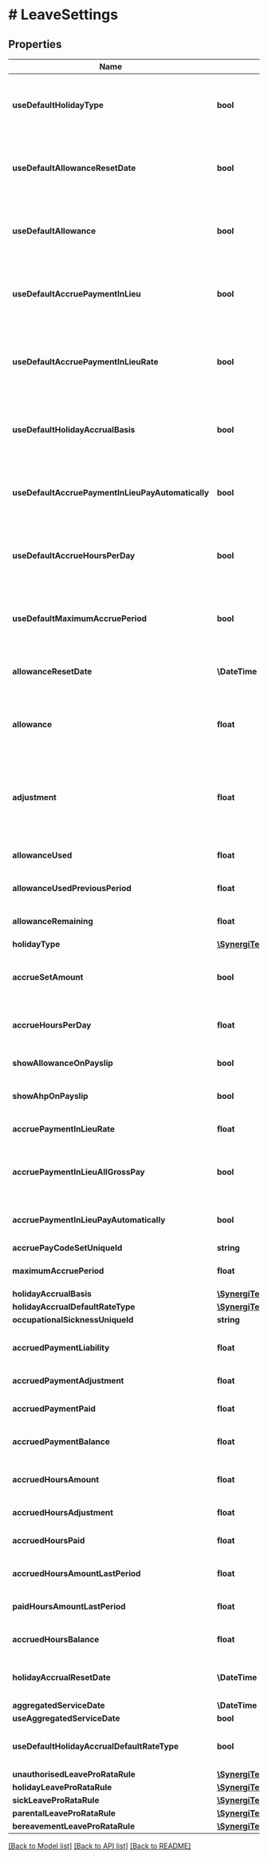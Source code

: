 # # LeaveSettings

## Properties

Name | Type | Description | Notes
------------ | ------------- | ------------- | -------------
**useDefaultHolidayType** | **bool** | If true then the value for HolidayType comes from the Employer record.  This property only appears if the LeaveSettings is a child of an Employee (not of an Employer) | [optional]
**useDefaultAllowanceResetDate** | **bool** | If true then the value for the AllowanceResetDate comes from the Employer record.  This property only appears if the LeaveSettings is a child of an Employee (not of an Employer) | [optional]
**useDefaultAllowance** | **bool** | If true then the value for the Allowance comes from the Employer record.  This property only appears if the LeaveSettings if a child of an Employee (not of an Employer) | [optional]
**useDefaultAccruePaymentInLieu** | **bool** | If true then the value for AccruePaymentInLieu comes from the Employer record.  This property only appears if the LeaveSettings is a child of an Employee (not of an Employer) | [optional]
**useDefaultAccruePaymentInLieuRate** | **bool** | If true then the value for AccruePaymentInLieuRate comes from the Employer record.  This property only appears if the LeaveSettings is a child of an Employee (not of an Employer) | [optional]
**useDefaultHolidayAccrualBasis** | **bool** | If true then the value for HolidayAccrualBasis comes from the Employer record.  This property only appears if the LeaveSettings is a child of an Employee (not of an Employer) | [optional]
**useDefaultAccruePaymentInLieuPayAutomatically** | **bool** | If true then the value for AccruePaymentInLieu comes from the Employer record.  This property only appears if the LeaveSettings is a child of an Employee (not of an Employer) | [optional]
**useDefaultAccrueHoursPerDay** | **bool** | If true then the value for AccrueHoursPerDay comes from the Employer record.  This property only appears if the LeaveSettings is a child of an Employee (not of an Employer) | [optional]
**useDefaultMaximumAccruePeriod** | **bool** | If true then the value for MaximumAccruePeriod comes from the Employer record.  This property only appears if the LeaveSettings is a child of an Employee (not of an Employer) | [optional]
**allowanceResetDate** | **\DateTime** | The date that the holiday allowance resets. Only the day/month part of the value is relevant. | [optional]
**allowance** | **float** | The number of days holiday an employee can take per year if HolidayType is Days.  Otherwise this is readonly and gives you the number of days accrued since the last reset | [optional]
**adjustment** | **float** | Adjustment to number of hours/days/weeks holiday this employee can take per year.  Will reset to 0 when the Allowance resets.  This property only appears if the LeaveSettings is a child of an Employee (not of an Employer) | [optional]
**allowanceUsed** | **float** | [readonly] The number of days used from the allowance since last reset | [optional]
**allowanceUsedPreviousPeriod** | **float** | [readonly] The number of days used in the 12 months prior to the last reset | [optional]
**allowanceRemaining** | **float** | [readonly] The number of days remaining of the allowance until next reset | [optional] [readonly]
**holidayType** | [**\SynergiTech\Staffology\Model\HolidayType**](HolidayType.md) |  | [optional]
**accrueSetAmount** | **bool** | If true and HolidayType is Accrual_Days then the AccruePaymentInLieuRate will be treated as the set amount to accrue per period worked. | [optional]
**accrueHoursPerDay** | **float** | If HolidayType is Accrual_Days then this value is used to help convert hours worked into days accrued | [optional]
**showAllowanceOnPayslip** | **bool** | If true then the remaining Allowance will be shown on the employees payslip. | [optional]
**showAhpOnPayslip** | **bool** | If true then the AHP balance will be shown on the employees payslip. | [optional]
**accruePaymentInLieuRate** | **float** | The rate at which Payments in Lieu acrrue. Typically this should be 12.07%. | [optional]
**accruePaymentInLieuAllGrossPay** | **bool** | Set to true if you want accrued holiday payments to be calculated on the total gross pay for the employee or just on the single regular pay element | [optional]
**accruePaymentInLieuPayAutomatically** | **bool** | Set to true if you want employees to be automatically paid any outstanding holiday pay | [optional]
**accruePayCodeSetUniqueId** | **string** |  | [optional]
**maximumAccruePeriod** | **float** | The maximum number of hours capable of being accrued in a single period | [optional]
**holidayAccrualBasis** | [**\SynergiTech\Staffology\Model\HolidayAccrual**](HolidayAccrual.md) |  | [optional]
**holidayAccrualDefaultRateType** | [**\SynergiTech\Staffology\Model\HolidayAccrualDefaultRateType**](HolidayAccrualDefaultRateType.md) |  | [optional]
**occupationalSicknessUniqueId** | **string** |  | [optional]
**accruedPaymentLiability** | **float** | [readonly] The total accrued payments for this employee over the lifetime of their employment so far | [optional]
**accruedPaymentAdjustment** | **float** | Any manual adjustment to the total accrued | [optional]
**accruedPaymentPaid** | **float** | [readonly] The Total amount paid to this employee in lieu of holidays | [optional]
**accruedPaymentBalance** | **float** | [readonly] The balance of what is owed to this employee in lieu of holidays | [optional] [readonly]
**accruedHoursAmount** | **float** | [readonly] The total accrued hours for this employee over the lifetime of their employment so far | [optional]
**accruedHoursAdjustment** | **float** | Any manual adjustment to the total hours accrued | [optional]
**accruedHoursPaid** | **float** | [readonly] The Total amount of hours paid to this employee in lieu of holidays | [optional]
**accruedHoursAmountLastPeriod** | **float** | [readonly] The total accrued hours for this employee in the last pay period | [optional]
**paidHoursAmountLastPeriod** | **float** | [readonly] The number of hours paid against the pay code | [optional]
**accruedHoursBalance** | **float** | [readonly] The balance of hours owed to this employee in lieu of holidays | [optional] [readonly]
**holidayAccrualResetDate** | **\DateTime** | [readonly] This date is used to reset holiday accrual schemes (Accrual Money or Accrual Hours). | [optional]
**aggregatedServiceDate** | **\DateTime** |  | [optional]
**useAggregatedServiceDate** | **bool** |  | [optional]
**useDefaultHolidayAccrualDefaultRateType** | **bool** | If true then the value for HolidayAccrualDefaultRateType comes from the Employer record. | [optional]
**unauthorisedLeaveProRataRule** | [**\SynergiTech\Staffology\Model\LeaveProRataRule**](LeaveProRataRule.md) |  | [optional]
**holidayLeaveProRataRule** | [**\SynergiTech\Staffology\Model\LeaveProRataRule**](LeaveProRataRule.md) |  | [optional]
**sickLeaveProRataRule** | [**\SynergiTech\Staffology\Model\LeaveProRataRule**](LeaveProRataRule.md) |  | [optional]
**parentalLeaveProRataRule** | [**\SynergiTech\Staffology\Model\LeaveProRataRule**](LeaveProRataRule.md) |  | [optional]
**bereavementLeaveProRataRule** | [**\SynergiTech\Staffology\Model\LeaveProRataRule**](LeaveProRataRule.md) |  | [optional]

[[Back to Model list]](../../README.md#models) [[Back to API list]](../../README.md#endpoints) [[Back to README]](../../README.md)
